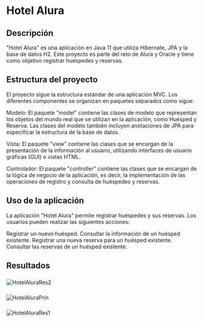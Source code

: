 # Hotel Alura
## Descripción
"Hotel Alura" es una aplicación en Java 11 que utiliza Hibernate, JPA y la base de datos H2. Este proyecto es parte del reto de Alura y Oracle y tiene como objetivo registrar huéspedes y reservas.

## Estructura del proyecto
El proyecto sigue la estructura estándar de una aplicación MVC. Los diferentes componentes se organizan en paquetes separados como sigue:

Modelo: El paquete "model" contiene las clases de modelo que representan los objetos del mundo real que se utilizan en la aplicación, como Huésped y Reserva. Las clases del modelo también incluyen anotaciones de JPA para especificar la estructura de la base de datos.

Vista: El paquete "view" contiene las clases que se encargan de la presentación de la información al usuario, utilizando interfaces de usuario gráficas (GUI) o vistas HTML.

Controlador: El paquete "controller" contiene las clases que se encargan de la lógica de negocio de la aplicación, es decir, la implementación de las operaciones de registro y consulta de huéspedes y reservas.

## Uso de la aplicación
La aplicación "Hotel Alura" permite registrar huéspedes y sus reservas. Los usuarios pueden realizar las siguientes acciones:

Registrar un nuevo huésped.
Consultar la información de un huésped existente.
Registrar una nueva reserva para un huésped existente.
Consultar las reservas de un huésped existente.

## Resultados
###
![HotelAluraRes2](https://user-images.githubusercontent.com/114364992/236973972-76054a26-0976-4d18-90ca-97e177cbf4d6.jpg)
###
![HotelAluraPrin](https://user-images.githubusercontent.com/114364992/236973976-d690baab-422f-4481-81f4-a2c9d6965528.jpg)
###
![HotelAluraRes1](https://user-images.githubusercontent.com/114364992/236973978-fd026037-6816-4d05-a4f5-778e42f2ce43.jpg)
